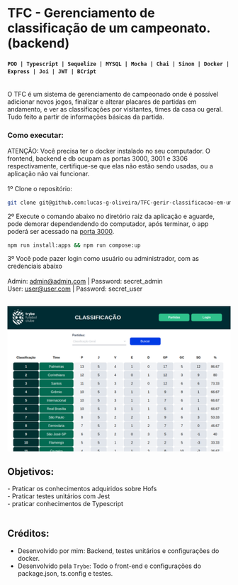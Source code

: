 # TFC - Gerenciamento de classificação de um campeonato. (backend)
#### `POO | Typescript | Sequelize | MYSQL | Mocha | Chai | Sinon | Docker | Express | Joi | JWT | BCript`

<br>
O TFC é um sistema de gerenciamento de campeonado onde é possível adicionar novos jogos, finalizar e alterar placares de partidas em andamento, e ver as classificações por visitantes, times da casa ou geral. Tudo feito a partir de informações básicas da partida.
<br>

### Como executar:
ATENÇÃO:
Você precisa ter o docker instalado no seu computador.
O frontend, backend e db ocupam as portas 3000, 3001 e 3306 respectivamente, certifique-se que elas não estão sendo usadas, ou a aplicação não vai funcionar.
<br><br>
1º Clone o repositório:
```bash
git clone git@github.com:lucas-g-oliveira/TFC-gerir-classificacao-em-um-campeonato.git
```
2º Execute o comando abaixo no diretório raiz da aplicação e aguarde, pode demorar dependendendo do computador, após terminar, o app poderá ser acessado na <a href="http://localhost:3000/" target="_blank">porta 3000</a>.
```bash
npm run install:apps && npm run compose:up
```
3º Você pode pazer login como usuário ou administrador, com as credenciais abaixo <br>
<br>Admin: admin@admin.com  | Password: secret_admin
<br>User: user@user.com    | Password: secret_user


<br>
 <img src="images/preview.png" width="900px" >

 ## Objetivos:
<section>
- Praticar os conhecimentos adquiridos sobre Hofs
</br> - Praticar testes unitários com Jest
</br> - praticar conhecimentos de Typescript

</section>

</br>

## Créditos:

- Desenvolvido por mim: Backend, testes unitários e configurações do docker.
- Desenvolvido pela `Trybe`: Todo o front-end e configurações do package.json, ts.config e testes.

